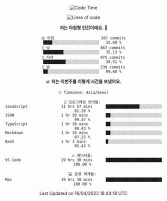 <div align='center'>
 
<!--START_SECTION:waka-->
![Code Time](http://img.shields.io/badge/Code%20Time-2%2C539%20hrs%205%20mins-blue)

![Lines of code](https://img.shields.io/badge/%EC%A0%80%EB%8A%94%20%EC%97%AC%ED%83%9C%EA%B9%8C%EC%A7%80%20-1.2%20million%20%EC%A4%84%EC%9D%98%20%EC%BD%94%EB%93%9C%EB%A5%BC%20%EC%9E%91%EC%84%B1%ED%96%88%EC%96%B4%EC%9A%94.-blue)

**저는 아침형 인간이에요. 🐤** 

```text
🌞 아침                     387 commits         ████░░░░░░░░░░░░░░░░░░░░░   15.68 % 
🌆 낮　                     867 commits         █████████░░░░░░░░░░░░░░░░   35.13 % 
🌃 저녁                     975 commits         ██████████░░░░░░░░░░░░░░░   39.51 % 
🌙 밤　                     239 commits         ██░░░░░░░░░░░░░░░░░░░░░░░   09.68 % 
```


📊 **저는 이번주를 이렇게 시간을 보냈어요.** 

```text
🕑︎ Timezone: Asia/Seoul

💬 프로그래밍 언어들: 
JavaScript               11 hrs 57 mins      ███████████████░░░░░░░░░░   61.28 % 
JSON                     1 hr 50 mins        ██░░░░░░░░░░░░░░░░░░░░░░░   09.47 % 
TypeScript               1 hr 38 mins        ██░░░░░░░░░░░░░░░░░░░░░░░   08.43 % 
Markdown                 1 hr 24 mins        ██░░░░░░░░░░░░░░░░░░░░░░░   07.25 % 
Bash                     1 hr 3 mins         █░░░░░░░░░░░░░░░░░░░░░░░░   05.42 % 

🔥 에디터들: 
VS Code                  19 hrs 30 mins      █████████████████████████   100.00 % 

💻 운영 체제들: 
Mac                      19 hrs 30 mins      █████████████████████████   100.00 % 
```


 Last Updated on 16/04/2023 18:44:18 UTC
<!--END_SECTION:waka-->
 </div>
<!---
Emewjin/Emewjin is a ✨ special ✨ repository because its `README.md` (this file) appears on your GitHub profile.
You can click the Preview link to take a look at your changes.
--->
